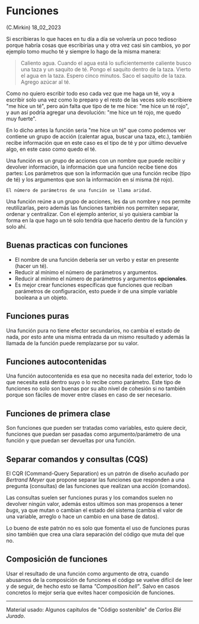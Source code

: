 # Funciones
(C.Mirkin) 18_02_2023

Si escribieras lo que haces en tu día a día se volvería un poco tedioso porque habría cosas que escribirías una y otra vez casi sin cambios, yo por ejemplo tomo mucho té y siempre lo hago de la misma manera:

> Caliento agua. Cuando el agua está lo suficientemente caliente busco una taza y un saquito de té. Pongo el saquito dentro de la taza. Vierto el agua en la taza. Espero cinco minutos. Saco el saquito de la taza. Agrego azúcar al té.

Como no quiero escribir todo eso cada vez que me haga un té, voy a escribir solo una vez como lo preparo y el resto de las veces solo escribiere "me hice un té", pero aún falta que tipo de te me hice: "me hice un té rojo", y aun así podría agregar una devolución: "me hice un té rojo, me quedo muy fuerte".

En lo dicho antes la función seria "me hice un té" que como podemos ver contiene un grupo de acción (calentar agua, buscar una taza, etc.), también recibe información que en este caso es el tipo de té y por último devuelve algo, en este caso como quedo el té.

Una función es un grupo de acciones con un nombre que puede recibir y devolver información, la información que una función recibe tiene dos partes: Los parámetros que son la información que una función recibe (tipo de té) y los argumentos que son la información en sí misma (té rojo).

	El número de parámetros de una función se llama aridad.

Una función reúne a un grupo de acciones, les da un nombre y nos permite reutilizarlas, pero además las funciones también nos permiten separar, ordenar y centralizar. Con el ejemplo anterior, si yo quisiera cambiar la forma en la que hago un té solo tendría que hacerlo dentro de la función y solo ahí.

## Buenas practicas con funciones

* El nombre de una función debería ser un verbo y estar en presente (hacer un té).
* Reducir al mínimo el número de parámetros y argumentos.
* Reducir al mínimo el número de parámetros y argumentos **opcionales**.
* Es mejor crear funciones específicas que funciones que reciban parámetros de configuración, esto puede ir de una simple variable booleana a un objeto.

## Funciones puras

Una función pura no tiene efector secundarios, no cambia el estado de nada, por esto ante una misma entrada da un mismo resultado y además la llamada de la función puede remplazarse por su valor.

## Funciones autocontenidas

Una función autocontenida es esa que no necesita nada del exterior, todo lo que necesita está dentro suyo o lo recibe como parámetro. Este tipo de funciones no solo son buenas por su alto nivel de cohesión si no también porque son fáciles de mover entre clases en caso de ser necesario.

## Funciones de primera clase

Son funciones que pueden ser tratadas como variables, esto quiere decir, funciones que puedan ser pasadas como argumento/parámetro de una función y que puedan ser devueltas por una función.

## Separar comandos y consultas (CQS)

El CQR (Command-Query Separation) es un patrón de diseño acuñado por *Bertrand Meyer* que propone separar las funciones que responden a una pregunta (consultas) de las funciones que realizan una acción (comandos).

Las consultas suelen ser funciones puras y los comandos suelen no devolver ningún valor, además estos ultimos son mas propensos a tener *bugs*, ya que mutan o cambian el estado del sistema (cambia el valor de una variable, arreglo o hace un cambio en una base de datos).

Lo bueno de este patrón no es solo que fomenta el uso de funciones puras sino también que crea una clara separación del código que muta del que no.

## Composición de funciones

Usar el resultado de una función como argumento de otra, cuando abusamos de la composición de funciones el código se vuelve difícil de leer y de seguir, de hecho esto se llama *"Composition hell"*. Salvo en casos concretos lo mejor seria que evites hacer composición de funciones.

___
Material usado: Algunos capitulos de "Código sostenible" de *Carlos Blé Jurado*.
